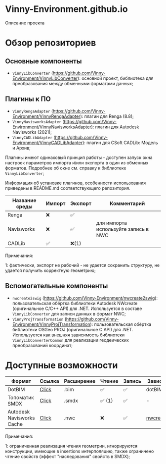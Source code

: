 # Vinny-Environment.github.io

Описание проекта

# Обзор репозиториев

## Основные компоненты

* `VinnyLibConverter` (https://github.com/Vinny-Environment/VinnyLibConverter): основной проект, библиотека для преобразования между обменными форматами данных;

## Плагины к ПО

* `VinnyRengaAdapter` (https://github.com/Vinny-Environment/VinnyRengaAdapter): плагин для Renga (8.8);
* `VinnyNavisworksAdapter` (https://github.com/Vinny-Environment/VinnyNavisworksAdapter): плагин для Autodesk Navisworks (2021);
* `VinnyCADLibAdapter` (https://github.com/Vinny-Environment/VinnyCADLibAdapter): плагин для CSoft CADLib: Модель и Архив; 

Плагины имеют одинаковый принцип работы - доступен запуск окна настроек параметров импорта и\или экспорта в один из обменных форматов. Подробнее об окне см. справку к библиотеке `VinnyLibConverter`;

Информация об установке плагинов, особенности использования приведены в README.md соответствующего репозитория.

| Название среды | Импорт | Экспорт | Комментарий                          |
| -------------- | ------ | ------- | ------------------------------------ |
| Renga          | ❌      | ✅       |                                      |
| Navisworks     | ❌      | ✅       | для импорта используйте запись в NWC |
| CADLib         | ✅      | ❌(1)    |                                      |

Примечания:

1: фактически, экспорт не рабочий - не удается сохранить структуру, не удается получить корректную геометрию;

## Вспомогательные компоненты

* `nwcreate2swig` (https://github.com/Vinny-Environment/nwcreate2swig): пользовательская обёртка библиотеки Autodesk NWcreate (оригинальное C/C++ API) для .NET. Используется в составе `VinnyLibConverter` для записи данных в формат NWC;
* `VinnyProjTransformation` (https://github.com/Vinny-Environment/VinnyProjTransformation): пользовательская обёртка библиотеки OSGeo PROJ (оригинальное C API) для .NET. Используется как внешняя зависимость библиотеки `VinnyLibConverterCommon` для реализации геодеических преобразований координат;

# Доступные возможности

| Формат                    | Ссылка                                                          | Расширение | Чтение | Запись | Зависимости                                                         |
| ------------------------- | --------------------------------------------------------------- | ---------- | ------ | ------ | ------------------------------------------------------------------- |
| DotBIM                    | [Click](https://dotbim.net/)                                    | .bim       | ✅      | ✅      | dotBIM nuget                                                        |
| Топоматик SMDX            | [Click](http://smdx.info/)                                      | .smdx      | ✅ (1)  | ✅      | -                                                                   |
| Autodesk Navisworks Cache | [Click](https://aps.autodesk.com/developer/overview/navisworks) | .nwc       | ❌      | ✅      | [nwcreate2swig](https://github.com/Vinny-Environment/nwcreate2swig) |

Примечания:

1: ограниченная реализация чтения геометрии, игнорируются конструкции, имеющие в insertions интерполяцию, также ограничено чтение свойств (эффект "наследования" свойств в SMDX);
